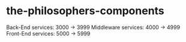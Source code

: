 # the-philosophers-components
Back-End services: 3000 -> 3999
Middleware services: 4000 -> 4999
Front-End services: 5000 -> 5999